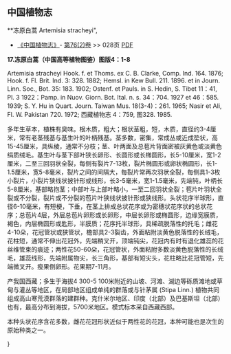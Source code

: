 
## 中国植物志

**冻原白蒿 Artemisia stracheyi",

* [《中国植物志》](http://www.iplant.cn/frps)- [第76(2)卷](http://www.iplant.cn/frps/vol/76(2)) >> 028页 [PDF](http://www.iplant.cn/frps/pdf/76(2)/028a.PDF)

**17.冻原白蒿（中国高等植物图鉴）图版4：1-8**

Artemisia stracheyi Hook. f. et Thoms. ex C. B. Clarke, Comp. Ind. 164. 1876; Hook. f. Fl. Brit. Ind. 3: 328. 1882; Hemsl. in Kew Bull. 211. 1896. et in Journ. Linn. Soc., Bot. 35: 183. 1902; Ostenf. et Pauls. in S. Hedin, S. Tibet 11：41, Pl. 3 1922：Pamp. in Nuov. Giorn. Bot. Ital. n. s. 34：704. 1927 et 46：585. 1939; S. Y. Hu in Quart. Journ. Taiwan Mus. 18(3-4)：261. 1965; Nasir et Ali, Fl. W. Pakistan 720. 1972; 西藏植物志 4：759, 图328. 1985.

多年生草本，植株有臭味。根木质，粗大；根状茎粗，短，木质，直径约3-4厘米，常有老茎残基与基生叶的叶柄残基。茎多数，密集，常成丛或近成垫状，高15-45厘米，具纵棱，通常不分枝；茎、叶两面及总苞片背面密被灰黄色或淡黄色绢质绒毛。基生叶与茎下部叶狭长卵形、长圆形或长椭圆形，长5-10厘米，宽1-2厘米，二至三回羽状全裂，每侧有裂片7-13枚，裂片椭圆形或卵状椭圆形，长1-1.5厘米，宽5-8毫米，裂片之间的间隔大，每裂片常再次羽状全裂，每侧具1-3枚小裂片，小裂片狭线状披针形或线形，长3-5毫米，宽1-1.5毫米，先端钝，叶柄长5-8厘米，基部略抱茎；中部叶与上部叶略小，一至二回羽状全裂；苞片叶羽状全裂或不分裂，裂片或不分裂的苞片叶狭线状披针形或狭线形。头状花序半球形，直径6-10毫米，有短梗，下垂，在茎上排成总状花序或为密穗状花序状的总状花序；总苞片4层，外层总苞片卵形或长卵形，中层长卵形或椭圆形，边缘宽膜质，褐色，内层椭圆形或匙形，半膜质；花序托半球形，具稀疏脱落性的托毛；雌花4-10朵，花冠管状或狭管状，檐部具2-3裂齿，外面粘附淡黄色脱落性的长绒毛，花柱短，通常不伸出花冠外，先端稍叉开，顶端钝尖，花冠内有时有退化雄蕊的花丝维管束的痕迹；两性花50-60朵，花冠管状，外面粘附多数淡黄色脱落性的长绒毛，雄蕊线形，先端附属物尖，长三角形，基部有短尖头，花柱略比花冠管短，先端微叉开。瘦果倒卵形。花果期7-11月。

产我国西藏；多生于海拔4 300-5 100米附近的山坡、河滩、湖边等砾质滩地或草甸与灌丛等地区，在局部地区组成单纯的群落或与针茅属 (Stipa Linn.) 植物共同组成高山寒荒漠群落的建群种。克什米尔地区、印度（北部）及巴基斯坦（北部）也有，最高分布到海拔，5700米地区。模式标本采自西藏西部。

本种头状花序含花多数，雌花花冠形状近似于两性花的花冠，本种可能也是次生的原始种类之一。

}